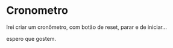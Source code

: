 # Cronometro

Irei criar um cronômetro, com botão de reset, parar e de iniciar...

espero que gostem.
